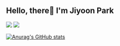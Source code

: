 ## Hello, there👋 I'm Jiyoon Park
<!--[![Hits](https://hits.seeyoufarm.com/api/count/incr/badge.svg?url=https%3A%2F%2Fgithub.com%2Fzzsza)](https://hits.seeyoufarm.com) -->

<a href="https://www.notion.so/I-m-Park-Ji-Yoon-c9cbd31ef0af4babb8faf70fdd3665ab" target="_blank"><img src="https://img.shields.io/badge/Notion-ff6694?style=flat-square&logo=Notion&logoColor=white"/></a>
<a><img src="https://img.shields.io/badge/iambatyoon@gmail.com-ba2727?style=flat-square&logo=Gmail&logoColor=white"/></a>

[![Anurag's GitHub stats](https://github-readme-stats.vercel.app/api?username=Park-Ji-Yoon&show_icons=true&theme=buefy)](https://github.com/Park-Ji-Yoon)


<!--
**Park-Ji-Yoon/Park-Ji-Yoon** is a ✨ _special_ ✨ repository because its `README.md` (this file) appears on your GitHub profile.

<img src="https://img.shields.io/badge/Python-3766AB?style=flat-square&logo=Python&logoColor=white"/></a>
<img src="https://img.shields.io/badge/Java-ff833b?style=flat-square&logo=Java&logoColor=white"/></a>
<img src="https://img.shields.io/badge/Javascript-ffd736?style=flat-square&logo=Javascript&logoColor=white"/></a>
<img src="https://img.shields.io/badge/C-786b36?style=flat-square&logo=C&logoColor=white"/></a>

Here are some ideas to get you started:

- 🔭 I’m currently working on ...
- 🌱 I’m currently learning ...
- 👯 I’m looking to collaborate on ...
- 🤔 I’m looking for help with ...
- 💬 Ask me about ...
- 📫 How to reach me: ...
- 😄 Pronouns: ...
- ⚡ Fun fact: ...
-->
